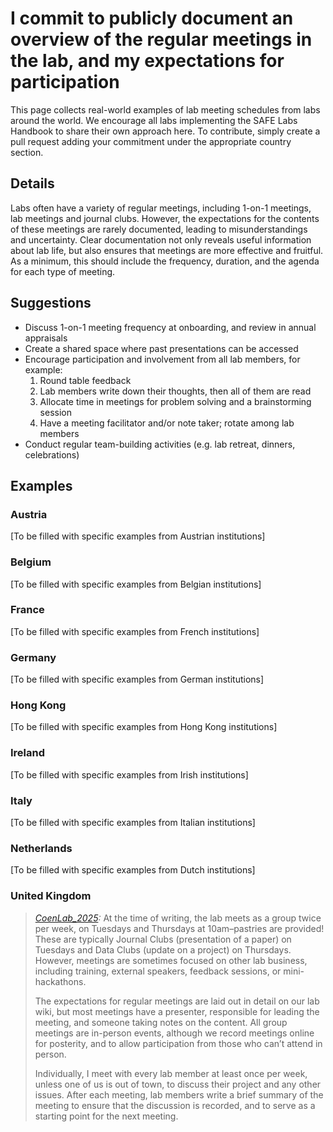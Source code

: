 # I commit to publicly document an overview of the regular meetings in the lab, and my expectations for participation

This page collects real-world examples of lab meeting schedules from labs around the world. We encourage all labs implementing the SAFE Labs Handbook to share their own approach here. To contribute, simply create a pull request adding your commitment under the appropriate country section.

## Details
Labs often have a variety of regular meetings, including 1-on-1 meetings, lab meetings and journal clubs. However, the expectations for the contents of these meetings are rarely documented, leading to misunderstandings and uncertainty. Clear documentation not only reveals useful information about lab life, but also ensures that meetings are more effective and fruitful. As a minimum, this should include the frequency, duration, and the agenda for each type of meeting.

## Suggestions
- Discuss 1-on-1 meeting frequency at onboarding, and review in annual appraisals
- Create a shared space where past presentations can be accessed
- Encourage participation and involvement from all lab members, for example:
  1. Round table feedback
  2. Lab members write down their thoughts, then all of them are read
  3. Allocate time in meetings for problem solving and a brainstorming session
  4. Have a meeting facilitator and/or note taker; rotate among lab members
- Conduct regular team-building activities (e.g. lab retreat, dinners, celebrations)

## Examples

### Austria
[To be filled with specific examples from Austrian institutions]

### Belgium
[To be filled with specific examples from Belgian institutions]

### France
[To be filled with specific examples from French institutions]

### Germany
[To be filled with specific examples from German institutions]

### Hong Kong
[To be filled with specific examples from Hong Kong institutions]

### Ireland
[To be filled with specific examples from Irish institutions]

### Italy
[To be filled with specific examples from Italian institutions]

### Netherlands
[To be filled with specific examples from Dutch institutions]

### United Kingdom
>_[CoenLab_2025](https://coen-lab.com/):_ At the time of writing, the lab meets as a group twice per week, on Tuesdays and Thursdays at 10am–pastries are provided! These are typically Journal Clubs (presentation of a paper) on Tuesdays and Data Clubs (update on a project) on Thursdays. However, meetings are sometimes focused on other lab business, including training, external speakers, feedback sessions, or mini-hackathons.
>
>The expectations for regular meetings are laid out in detail on our lab wiki, but most meetings have a presenter, responsible for leading the meeting, and someone taking notes on the content. All group meetings are in-person events, although we record meetings online for posterity, and to allow participation from those who can’t attend in person.
>
>Individually, I meet with every lab member at least once per week, unless one of us is out of town, to discuss their project and any other issues. After each meeting, lab members write a brief summary of the meeting to ensure that the discussion is recorded, and to serve as a starting point for the next meeting.
